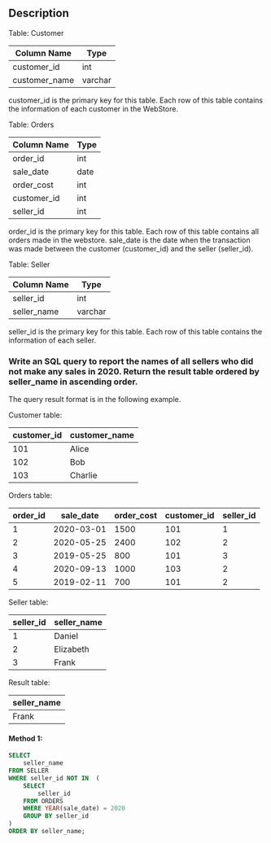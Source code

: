 ## Description

Table: Customer

| Column Name   | Type    |
| ------------- | ------- |
| customer_id   | int     |
| customer_name | varchar |

customer_id is the primary key for this table.
Each row of this table contains the information of each customer in the WebStore.

Table: Orders

| Column Name | Type |
| ----------- | ---- |
| order_id    | int  |
| sale_date   | date |
| order_cost  | int  |
| customer_id | int  |
| seller_id   | int  |

order_id is the primary key for this table.
Each row of this table contains all orders made in the webstore.
sale_date is the date when the transaction was made between the customer (customer_id) and the seller (seller_id).

Table: Seller

| Column Name | Type    |
| ----------- | ------- |
| seller_id   | int     |
| seller_name | varchar |

seller_id is the primary key for this table.
Each row of this table contains the information of each seller.

### Write an SQL query to report the names of all sellers who did not make any sales in 2020. Return the result table ordered by seller_name in ascending order.

The query result format is in the following example.

Customer table:

| customer_id | customer_name |
| ----------- | ------------- |
| 101         | Alice         |
| 102         | Bob           |
| 103         | Charlie       |

Orders table:

| order_id | sale_date  | order_cost | customer_id | seller_id |
| -------- | ---------- | ---------- | ----------- | --------- |
| 1        | 2020-03-01 | 1500       | 101         | 1         |
| 2        | 2020-05-25 | 2400       | 102         | 2         |
| 3        | 2019-05-25 | 800        | 101         | 3         |
| 4        | 2020-09-13 | 1000       | 103         | 2         |
| 5        | 2019-02-11 | 700        | 101         | 2         |

Seller table:

| seller_id | seller_name |
| --------- | ----------- |
| 1         | Daniel      |
| 2         | Elizabeth   |
| 3         | Frank       |

Result table:

| seller_name |
| ----------- |
| Frank       |

#### Method 1:

```sql
SELECT
    seller_name
FROM SELLER
WHERE seller_id NOT IN  (
    SELECT
        seller_id
    FROM ORDERS
    WHERE YEAR(sale_date) = 2020
    GROUP BY seller_id
)
ORDER BY seller_name;
```
